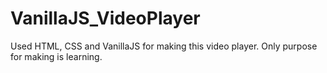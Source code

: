 # VanillaJS_VideoPlayer
Used HTML, CSS and VanillaJS for making this video player. Only purpose for making is learning.

